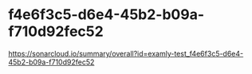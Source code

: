 # f4e6f3c5-d6e4-45b2-b09a-f710d92fec52
https://sonarcloud.io/summary/overall?id=examly-test_f4e6f3c5-d6e4-45b2-b09a-f710d92fec52
